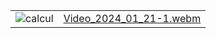 
<!DOCTYPE html>
<html lang="en">
<head>
    <meta charset="UTF-8">
    <meta http-equiv="X-UA-Compatible" content="IE=edge">
    <meta name="viewport" content="width=device-width, initial-scale=1.0">
    <title>GitHub Embeds</title>
</head>
<body>
    <table>
        <tr>
            <td><img src="https://github.com/nahlabhm/calculatrice-/assets/49809803/424dfd92-c964-4680-b951-dd96cf4292f0" alt="calcul"></td>
            <td><a href="https://github.com/nahlabhm/calculatrice-/assets/49809803/35ad3d95-39f3-4430-9ef2-b77816dac42b">Video_2024_01_21-1.webm</a></td>
        </tr>
    </table>
</body>
</html>
